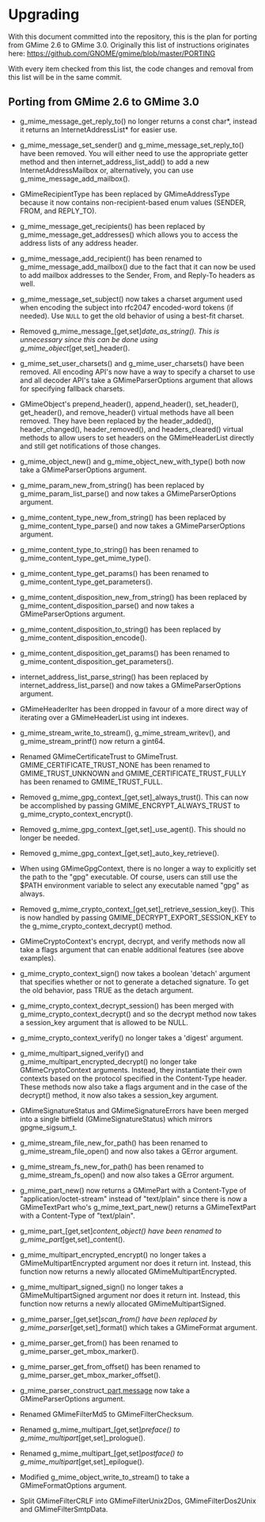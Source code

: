 Upgrading
=========

With this document committed into the repository, this is the plan for porting
from GMime 2.6 to GMime 3.0. Originally this list of instructions originates here:
https://github.com/GNOME/gmime/blob/master/PORTING

With every item checked from this list, the code changes and removal from this list
will be in the same commit.


Porting from GMime 2.6 to GMime 3.0
-----------------------------------

- g_mime_message_get_reply_to() no longer returns a const char*, instead it
  returns an InternetAddressList* for easier use.

- g_mime_message_set_sender() and g_mime_message_set_reply_to() have been
  removed. You will either need to use the appropriate getter method and
  then internet_address_list_add() to add a new InternetAddressMailbox
  or, alternatively, you can use g_mime_message_add_mailbox().

- GMimeRecipientType has been replaced by GMimeAddressType because it now
  contains non-recipient-based enum values (SENDER, FROM, and REPLY_TO).

- g_mime_message_get_recipients() has been replaced by g_mime_message_get_addresses()
  which allows you to access the address lists of any address header.

- g_mime_message_add_recipient() has been renamed to g_mime_message_add_mailbox()
  due to the fact that it can now be used to add mailbox addresses to the
  Sender, From, and Reply-To headers as well.

- g_mime_message_set_subject() now takes a charset argument used when encoding
  the subject into rfc2047 encoded-word tokens (if needed). Use `NULL` to
  get the old behavior of using a best-fit charset.

- Removed g_mime_message_[get,set]_date_as_string(). This is unnecessary since
  this can be done using g_mime_object_[get,set]_header().

- g_mime_set_user_charsets() and g_mime_user_charsets() have been removed.
  All encoding API's now have a way to specify a charset to use and all
  decoder API's take a GMimeParserOptions argument that allows for
  specifying fallback charsets.

- GMimeObject's prepend_header(), append_header(), set_header(), get_header(),
  and remove_header() virtual methods have all been removed. They have been
  replaced by the header_added(), header_changed(), header_removed(), and
  headers_cleared() virtual methods to allow users to set headers on the
  GMimeHeaderList directly and still get notifications of those changes.

- g_mime_object_new() and g_mime_object_new_with_type() both now take a
  GMimeParserOptions argument.

- g_mime_param_new_from_string() has been replaced by g_mime_param_list_parse()
  and now takes a GMimeParserOptions argument.

- g_mime_content_type_new_from_string() has been replaced by
  g_mime_content_type_parse() and now takes a GMimeParserOptions argument.

- g_mime_content_type_to_string() has been renamed to g_mime_content_type_get_mime_type().

- g_mime_content_type_get_params() has been renamed to g_mime_content_type_get_parameters().

- g_mime_content_disposition_new_from_string() has been replaced by
  g_mime_content_disposition_parse() and now takes a GMimeParserOptions argument.

- g_mime_content_disposition_to_string() has been replaced by g_mime_content_disposition_encode().

- g_mime_content_disposition_get_params() has been renamed to g_mime_content_disposition_get_parameters().

- internet_address_list_parse_string() has been replaced by
  internet_address_list_parse() and now takes a GMimeParserOptions argument.

- GMimeHeaderIter has been dropped in favour of a more direct way of
  iterating over a GMimeHeaderList using int indexes.

- g_mime_stream_write_to_stream(), g_mime_stream_writev(), and g_mime_stream_printf()
  now return a gint64.

- Renamed GMimeCertificateTrust to GMimeTrust. GMIME_CERTIFICATE_TRUST_NONE
  has been renamed to GMIME_TRUST_UNKNOWN and GMIME_CERTIFICATE_TRUST_FULLY has been 
  renamed to GMIME_TRUST_FULL.

- Removed g_mime_gpg_context_[get,set]_always_trust(). This can now be accomplished
  by passing GMIME_ENCRYPT_ALWAYS_TRUST to g_mime_crypto_context_encrypt().

- Removed g_mime_gpg_context_[get,set]_use_agent(). This should no longer be needed.

- Removed g_mime_gpg_context_[get,set]_auto_key_retrieve().

- When using GMimeGpgContext, there is no longer a way to explicitly
  set the path to the "gpg" executable.  Of course, users can still
  use the $PATH environment variable to select any executable named
  "gpg" as always.

- Removed g_mime_crypto_context_[get,set]_retrieve_session_key(). This is now handled by
  passing GMIME_DECRYPT_EXPORT_SESSION_KEY to the g_mime_crypto_context_decrypt()
  method.

- GMimeCryptoContext's encrypt, decrypt, and verify methods now all take a flags argument
  that can enable additional features (see above examples).

- g_mime_crypto_context_sign() now takes a boolean 'detach' argument that specifies whether
  or not to generate a detached signature. To get the old behavior, pass TRUE as the
  detach argument.

- g_mime_crypto_context_decrypt_session() has been merged with
  g_mime_crypto_context_decrypt() and so the decrypt method now takes a session_key
  argument that is allowed to be NULL.

- g_mime_crypto_context_verify() no longer takes a 'digest' argument.

- g_mime_multipart_signed_verify() and g_mime_multipart_encrypted_decrypt() no longer
  take GMimeCryptoContext arguments. Instead, they instantiate their own contexts
  based on the protocol specified in the Content-Type header. These methods now also
  take a flags argument and in the case of the decrypt() method, it now also takes a
  session_key argument.

- GMimeSignatureStatus and GMimeSignatureErrors have been merged into a
  single bitfield (GMimeSignatureStatus) which mirrors gpgme_sigsum_t.

- g_mime_stream_file_new_for_path() has been renamed to
  g_mime_stream_file_open() and now also takes a GError argument.

- g_mime_stream_fs_new_for_path() has been renamed to
  g_mime_stream_fs_open() and now also takes a GError argument.

- g_mime_part_new() now returns a GMimePart with a Content-Type of
  "application/octet-stream" instead of "text/plain" since there is
  now a GMimeTextPart who's g_mime_text_part_new() returns a
  GMimeTextPart with a Content-Type of "text/plain".

- g_mime_part_[get,set]_content_object() have been renamed to
  g_mime_part_[get,set]_content().

- g_mime_multipart_encrypted_encrypt() no longer takes a GMimeMultipartEncrypted
  argument nor does it return int. Instead, this function now returns a newly
  allocated GMimeMultipartEncrypted.

- g_mime_multipart_signed_sign() no longer takes a GMimeMultipartSigned
  argument nor does it return int. Instead, this function now returns a newly
  allocated GMimeMultipartSigned.

- g_mime_parser_[get,set]_scan_from() have been replaced by
  g_mime_parser_[get,set]_format() which takes a GMimeFormat argument.

- g_mime_parser_get_from() has been renamed to g_mime_parser_get_mbox_marker().

- g_mime_parser_get_from_offset() has been renamed to g_mime_parser_get_mbox_marker_offset().

- g_mime_parser_construct_[part,message]() now take a GMimeParserOptions argument.

- Renamed GMimeFilterMd5 to GMimeFilterChecksum.

- Renamed g_mime_multipart_[get,set]_preface() to g_mime_multipart_[get,set]_prologue().

- Renamed g_mime_multipart_[get,set]_postface() to g_mime_multipart_[get,set]_epilogue().

- Modified g_mime_object_write_to_stream() to take a GMimeFormatOptions argument.

- Split GMimeFilterCRLF into GMimeFilterUnix2Dos, GMimeFilterDos2Unix and GMimeFilterSmtpData.


